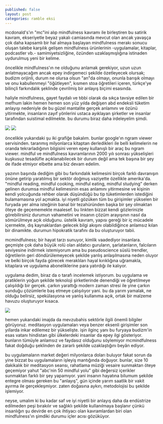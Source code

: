 ```yaml
---
published: false
layout: post
categories: ramble eksi
---
```

 mcdonald's'ın "mc"ini alıp mindfulness kavramı ile birleştiren bu satirik kavram, ekseriyetle beyaz yakalı camiasında mevcut olan ancak yavaşça çok daha kapsamlı bir hal almaya başlayan mindfulness merakı sonucu oluşan talebe karşılık gelişen mindfulness ürünlerinin -uygulamalar, kitaplar, podcastler vb.- samimiyetsizliğine, özünden uzaklaşmışlığına istinaden uydurulmuş yeni bir kelime.

öncelikle mindfulness'ın ne olduğunu anlamak gerekiyor, uzun uzun anlatmayacağım ancak epey indirgemeci şekilde özetleyecek olursak; budizm orijinli, durum ne olursa olsun "an"da olmayı, onunla barışık olmayı ve onu kabullenmeyi "öğütleyen", kısmen stoa öğretileri içeren, türkçe'ye bilinçli farkındalık şeklinde çevrilmiş bir anlayış biçimi esasında.

haliyle mindfulness, gayet faydalı ve tıbbi olarak da sıkça tavsiye edilen bir mefhum lakin hemen hemen son yüz yılda değişen abd endeksli tüketim anlayışı nedeniyle de bu güzel mantalite gerçek anlamını ve özünü yitirmekte, insanların zayıf yönlerini ustaca ayıklayan şirketler ve insanlar tarafından suistimal edilmekte. bu durumu biraz daha irdeleyelim şimdi.

![]({{site.baseurl}}/https://ibb.co/pKWsm90)
![]({{site.baseurl}}/https://ibb.co/Y79L66M)

öncelikle yukarıdaki şu iki grafiğe bakalım. bunlar google'ın ngram viewer servisinden. taranmış milyonlarca kitaptan derledikleri ile belli kelimelerin ne oranda tekrarladığının bilgisini veren epey kullanışlı bir araç bu ngram viewer. mindful ve mindfulness kavramlarının 2000 yılı sonrası yükselişleri kuşkusuz tesadüfle açıklanabilecek bir durum değil ama tek başına bir şey de ifade etmiyor elbette ama biz devam edelim.

yazının başında dediğim gibi bu farkındalık kelimesini birçok farklı davranışın önüne getirip yaratılmış bir sektör doğmuş vaziyette özellikle amerika'da. "mindful reading, mindful cooking, mindful eating, mindful studying" derken gelinen durumsa mindful kelimesinin esas anlamını yitirmesine ve kişinin kendi yolcuğunda rehber olarak düşündüğü bu tip tüketimlerden istediğini bulamamasına yol açmakta. iyi niyetli gözüken tüm bu girişimler yükselen bir furyada yer alma isteğinin banal bir tezahüründen başka bir şey olmaktan öteye de geçememekte maalesef. bu linkten bizzat kendi gözlerinizle görebilirsiniz durumun vahametini ve insanın çözüm arayışının nasıl da sömürülmeye açık olduğunu. üstelik kavram, yapısı gereği bir iç mücadele içermekte, dış kaynaklardan gelecek bilgi akışını olabildiğince anlamsız kılan bir dinamikte. durumun hipokratik tarafını da bu oluşturuyor tabii.

mcmindfulness; bir hayat tarzı sunuyor, kimlik vaadediyor insanlara. geçmişte çok daha büyük rolü olan aldatıcı guruların, şarlatanların, falcıların seviyesine indirmek istemiyorum ama bu pseudoscience süslü trendler, öğretilerin geri döndürülemeyecek şekilde yanlış anlaşılmasına neden oluyor ve belki birçok fayda görecek meraklıları hayal kırıklığına uğramakla, kitaplara ve uygulama aboneliklerine para yatırdığı ile kalıyor.

uygulama dedim, biraz da o tarafı incelemek istiyorum. bu uygulama ve pratiklerin yoğun şekilde teknoloji şirketlerinde denendiği ve öğretilmeye çalışıldığı bir gerçek. çarkın yarattığı modern zaman stresi ile yine çarkın sunduğu çözümlerle baş etmeye çalışılıyor yani. bu da yarım yamalak, ne olduğu belirsiz, spekülasyona ve yanlış kullanıma açık, ortak bir malzeme havuzu oluşturuyor kısaca.

![]({{site.baseurl}}/https://www.factmr.com/images/reports/mindfulness-meditation-application-market-snapshot.jpg)

hemen yukarıdaki imajda da mevzubahis sektörle ilgili önemli bilgiler görüyoruz. meditasyon uygulamaları veya benzer eksenli girişimler son yıllarda inkar edilemez bir yükselişte. işin ilginç yanı bu furyaya budizm'in esas vatanı hindistan gibi ülkelerdeki insanlar da epey ilgi gösteriyor. bunların tümüyle anlamsız ve faydasız olduğunu söylemiyor mcmindfulness fakat doğduğu şeklinden de zararlı şekilde uzaklaştığını beyân ediyor.

bu uygulamaların market değeri milyonlarca doları buluyor fakat sorun da yine bizzat bu uygulamaların işleyiş mantığında doğuyor. bunlar, size 10 dakikalık bir meditasyon seansı, rahatlama müziği vesaire sunmaktan öteye geçemiyor yahut "abc'nin 50 mindful yolu" gibi değersiz içerikler sunmaktan farklı bir şey yapamıyor. yani insanın hayatına bilumum şekilde entegre olması gereken bu "anlayış", gün içinde yarım saatlik bir vakit ayırma ile gerçekleşmiyor. zaten doğasına aykırı, metodolojisi bu şekilde işlemiyor.

neyse, umalım ki bu kadar saf ve iyi niyetli bir anlayış daha da endüstrize edilmeden peşi bırakılır ve sağlıklı şekilde kullanılmaya başlanır çünkü insanlığın şu devirde en çok ihtiyacı olan kavramlardan biri olan mindfulness'ın şimdiki durumu içler acısı gözüküyor.